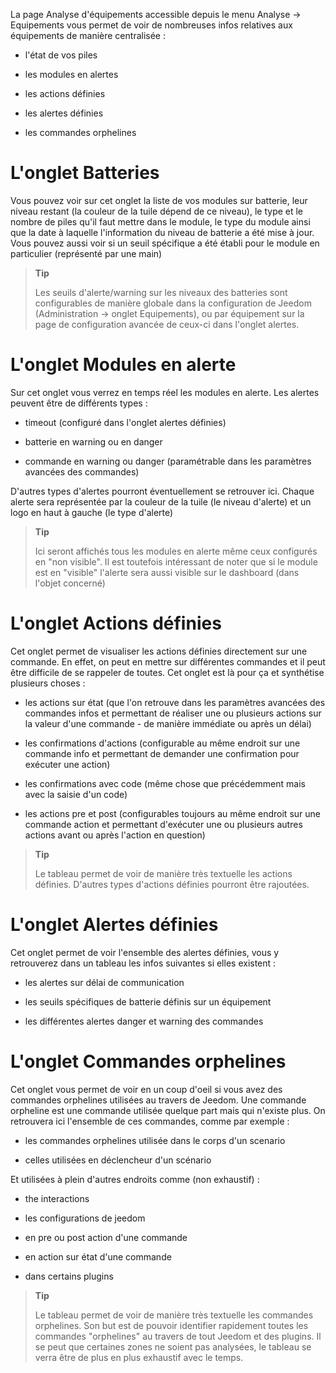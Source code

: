 La page Analyse d'équipements accessible depuis le menu Analyse → Equipements vous permet de voir de nombreuses infos
relatives aux équipements de manière centralisée :

-   l'état de vos piles

-   les modules en alertes

-   les actions définies

-   les alertes définies

-   les commandes orphelines

L'onglet Batteries 
==================

Vous pouvez voir sur cet onglet la liste de vos modules sur batterie,
leur niveau restant (la couleur de la tuile dépend de ce niveau), le
type et le nombre de piles qu'il faut mettre dans le module, le type du
module ainsi que la date à laquelle l'information du niveau de batterie
a été mise à jour. Vous pouvez aussi voir si un seuil spécifique a été
établi pour le module en particulier (représenté par une main)

> **Tip**
>
> Les seuils d'alerte/warning sur les niveaux des batteries sont
> configurables de manière globale dans la configuration de Jeedom
> (Administration → onglet Equipements), ou par équipement sur la page
> de configuration avancée de ceux-ci dans l'onglet alertes.

L'onglet Modules en alerte 
==========================

Sur cet onglet vous verrez en temps réel les modules en alerte. Les
alertes peuvent être de différents types :

-   timeout (configuré dans l'onglet alertes définies)

-   batterie en warning ou en danger

-   commande en warning ou danger (paramétrable dans les paramètres
    avancées des commandes)

D'autres types d'alertes pourront éventuellement se retrouver ici.
Chaque alerte sera représentée par la couleur de la tuile (le niveau
d'alerte) et un logo en haut à gauche (le type d'alerte)

> **Tip**
>
> Ici seront affichés tous les modules en alerte même ceux configurés en
> "non visible". Il est toutefois intéressant de noter que si le module
> est en "visible" l'alerte sera aussi visible sur le dashboard (dans
> l'objet concerné)

L'onglet Actions définies 
=========================

Cet onglet permet de visualiser les actions définies directement sur une
commande. En effet, on peut en mettre sur différentes commandes et il
peut être difficile de se rappeler de toutes. Cet onglet est là pour ça
et synthétise plusieurs choses :

-   les actions sur état (que l'on retrouve dans les paramètres avancées
    des commandes infos et permettant de réaliser une ou plusieurs
    actions sur la valeur d'une commande - de manière immédiate ou après
    un délai)

-   les confirmations d'actions (configurable au même endroit sur une
    commande info et permettant de demander une confirmation pour
    exécuter une action)

-   les confirmations avec code (même chose que précédemment mais avec
    la saisie d'un code)

-   les actions pre et post (configurables toujours au même endroit sur
    une commande action et permettant d'exécuter une ou plusieurs autres
    actions avant ou après l'action en question)

> **Tip**
>
> Le tableau permet de voir de manière très textuelle les actions
> définies. D'autres types d'actions définies pourront être rajoutées.

L'onglet Alertes définies 
=========================

Cet onglet permet de voir l'ensemble des alertes définies, vous y
retrouverez dans un tableau les infos suivantes si elles existent :

-   les alertes sur délai de communication

-   les seuils spécifiques de batterie définis sur un équipement

-   les différentes alertes danger et warning des commandes

L'onglet Commandes orphelines 
=============================

Cet onglet vous permet de voir en un coup d'oeil si vous avez des
commandes orphelines utilisées au travers de Jeedom. Une commande
orpheline est une commande utilisée quelque part mais qui n'existe plus.
On retrouvera ici l'ensemble de ces commandes, comme par exemple :

-   les commandes orphelines utilisée dans le corps d'un scenario

-   celles utilisées en déclencheur d'un scénario

Et utilisées à plein d'autres endroits comme (non exhaustif) :

-   the interactions

-   les configurations de jeedom

-   en pre ou post action d'une commande

-   en action sur état d'une commande

-   dans certains plugins

> **Tip**
>
> Le tableau permet de voir de manière très textuelle les commandes
> orphelines. Son but est de pouvoir identifier rapidement toutes les
> commandes "orphelines" au travers de tout Jeedom et des plugins. Il se
> peut que certaines zones ne soient pas analysées, le tableau se verra
> être de plus en plus exhaustif avec le temps.
